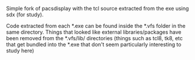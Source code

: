 Simple fork of pacsdisplay with the tcl source extracted from the exe using sdx (for study).

Code extracted from each *.exe can be found inside the *.vfs folder in the same directory. Things that looked like external libraries/packages have been removed from the *.vfs/lib/ directories (things such as tcl8, tk8, etc that get bundled into the *.exe that don't seem particularly interesting to study here)
